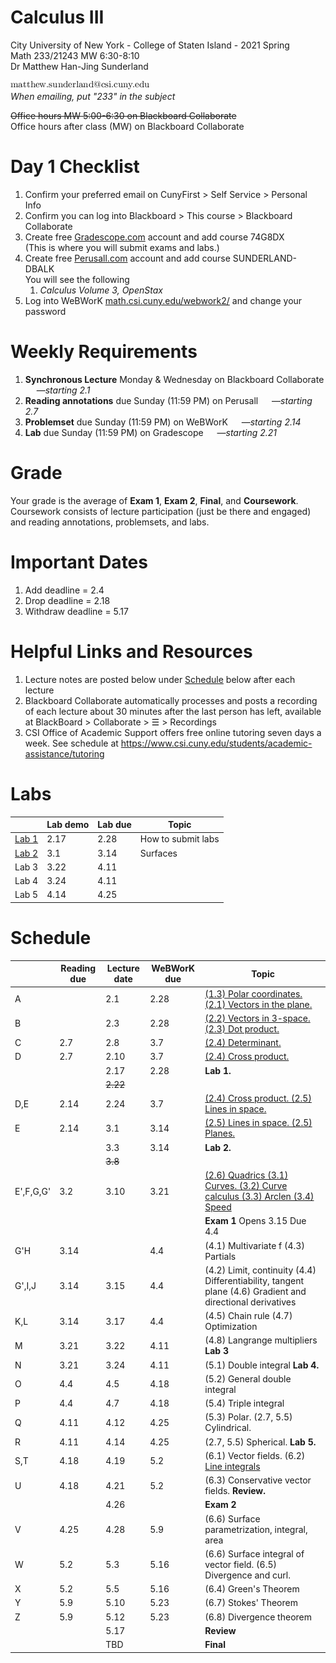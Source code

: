 # Calculus III
City University of New York - College of Staten Island - 2021 Spring  
Math 233/21243 MW 6:30-8:10  
Dr Matthew Han-Jing Sunderland  

![other](../object3.png)  
_When emailing, put "233" in the subject_

~~Office hours MW 5:00-6:30 on Blackboard Collaborate~~  
Office hours after class (MW) on Blackboard Collaborate

# Day 1 Checklist
1. Confirm your preferred email on CunyFirst > Self Service > Personal Info
1. Confirm you can log into Blackboard > This course > Blackboard Collaborate
1. Create free [Gradescope.com](https://www.gradescope.com) account and add course 74G8DX  
   (This is where you will submit exams and labs.)  
1. Create free [Perusall.com](https://www.perusall.com) account and add course SUNDERLAND-DBALK  
   You will see the following
   1. *Calculus Volume 3, OpenStax*
1. Log into WeBWorK [math.csi.cuny.edu/webwork2/](https://www.math.csi.cuny.edu/webwork2/Math233_21243_Sunderland_S21/) and change your password  

# Weekly Requirements
1. **Synchronous Lecture** Monday & Wednesday on Blackboard Collaborate &emsp; —*starting 2.1*
1. **Reading annotations** due Sunday (11:59 PM) on Perusall &emsp; —*starting 2.7*
1. **Problemset** due Sunday (11:59 PM) on WeBWorK &emsp; —*starting 2.14*
1. **Lab** due Sunday (11:59 PM) on Gradescope &emsp; —*starting 2.21*

# Grade
Your grade is the average of **Exam 1**, **Exam 2**, **Final**, and **Coursework**.  
Coursework consists of lecture participation (just be there and engaged) and reading annotations, problemsets, and labs.

# Important Dates
1. Add deadline = 2.4
1. Drop deadline = 2.18
1. Withdraw deadline = 5.17

# Helpful Links and Resources
1. Lecture notes are posted below under [Schedule](#schedule) below after each lecture
1. Blackboard Collaborate automatically processes and posts a recording of each lecture about 30 minutes after the last person has left, available at BlackBoard > Collaborate > ☰ > Recordings
1. CSI Office of Academic Support offers free online tutoring seven days a week. See schedule at https://www.csi.cuny.edu/students/academic-assistance/tutoring

# Labs
| | Lab demo | Lab due | Topic |
| --- | ---- | ---- | - |
[Lab 1](https://mybinder.org/v2/gh/mattsunderland/csi21S/HEAD?filepath=233%2Flabs%2Flab1.ipynb) | 2.17 | 2.28 | How to submit labs
[Lab 2](https://mybinder.org/v2/gh/mattsunderland/csi21S/HEAD?filepath=233%2Flabs%2Flab2.ipynb) | 3.1  | 3.14 | Surfaces
Lab 3 | 3.22 | 4.11
Lab 4 | 3.24 | 4.11
Lab 5 | 4.14 | 4.25

# Schedule
| | Reading due | Lecture date | WeBWorK due | Topic |
| --- | ---- | ---- | ---- | - |
| A   |      | 2.1  | 2.28 | [(1.3) Polar coordinates. (2.1) Vectors in the plane.](../notes/notes3a.pdf) |
| B   |      | 2.3  | 2.28 | [(2.2) Vectors in 3-space. (2.3) Dot product.](../notes/notes3b.pdf) |
| C   | 2.7  | 2.8  | 3.7  | [(2.4) Determinant.](../notes/notes3bc.pdf) |
| D   | 2.7  | 2.10 | 3.7  | [(2.4) Cross product.](../notes/notes3cd.pdf) |
|     |      | 2.17 | 2.28 | **Lab 1.**   |
|     |      | ~~2.22~~ |  |
| D,E | 2.14 | 2.24 | 3.7  | [(2.4) Cross product. (2.5) Lines in space.](../notes/notes3de.pdf) |
| E   | 2.14 | 3.1  | 3.14 | [(2.5) Lines in space. (2.5) Planes.](../notes/notes3e.pdf) |
|     |      | 3.3  | 3.14 | **Lab 2.**
|     |     |~~3.8~~
|E',F,G,G'|3.2|3.10 | 3.21 | [(2.6) Quadrics (3.1) Curves. (3.2) Curve calculus (3.3) Arclen (3.4) Speed](../notes/notes3e'fg.pdf)
|     |      |      |      | **Exam 1** Opens 3.15 Due 4.4
| G'H | 3.14 |      | 4.4  | (4.1) Multivariate f (4.3) Partials
|G',I,J|3.14 | 3.15 | 4.4  | (4.2) Limit, continuity (4.4) Differentiability, tangent plane (4.6) Gradient and directional derivatives
| K,L | 3.14 | 3.17 | 4.4  | (4.5) Chain rule (4.7) Optimization
| M   | 3.21 | 3.22 | 4.11 | (4.8) Langrange multipliers **Lab 3**
| N   | 3.21 | 3.24 | 4.11 | (5.1) Double integral **Lab 4.**
| O   | 4.4  | 4.5  | 4.18 | (5.2) General double integral
| P   | 4.4  | 4.7  | 4.18 | (5.4) Triple integral
| Q   | 4.11 | 4.12 | 4.25 | (5.3) Polar. (2.7, 5.5) Cylindrical.
| R   | 4.11 | 4.14 | 4.25 | (2.7, 5.5) Spherical. **Lab 5.**
| S,T | 4.18 | 4.19 | 5.2  | (6.1) Vector fields. (6.2) [Line integrals](https://scribbletogether.com/whiteboard/2DB06D4A-7B31-4CFF-8427-35B6821BEF16)
| U   | 4.18 | 4.21 | 5.2  | (6.3) Conservative vector fields. **Review.**
|     |      | 4.26 |      | **Exam 2**
| V   | 4.25 | 4.28 | 5.9  | (6.6) Surface parametrization, integral, area
| W   | 5.2  | 5.3  | 5.16 | (6.6) Surface integral of vector field. (6.5) Divergence and curl. |
| X   | 5.2  | 5.5  | 5.16 | (6.4) Green's Theorem
| Y   | 5.9  | 5.10 | 5.23 | (6.7) Stokes' Theorem
| Z   | 5.9  | 5.12 | 5.23 | (6.8) Divergence theorem
|     |      | 5.17 |      | **Review**
|     |      | TBD  |      | **Final**

